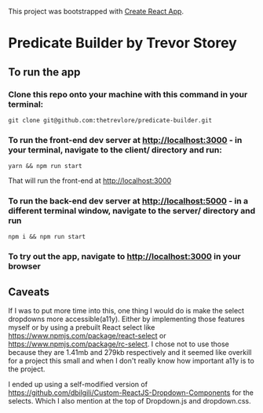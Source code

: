 This project was bootstrapped with [Create React App](https://github.com/facebook/create-react-app).

# Predicate Builder by Trevor Storey

## To run the app

### Clone this repo onto your machine with this command in your terminal:
```
git clone git@github.com:thetrevlore/predicate-builder.git
```

### To run the front-end dev server at [http://localhost:3000](http://localhost:3000) - in your terminal, navigate to the client/ directory and run:
```
yarn && npm run start
```
That will run the front-end at [http://localhost:3000](http://localhost:3000)

### To run the back-end dev server at [http://localhost:5000](http://localhost:5000) - in a different terminal window, navigate to the server/ directory and run 
```
npm i && npm run start
```

### To try out the app, navigate to [http://localhost:3000](http://localhost:3000) in your browser


## Caveats
If I was to put more time into this, one thing I would do is make the select dropdowns more accessible(a11y). Either by implementing those features myself or by using a prebuilt React select like https://www.npmjs.com/package/react-select or https://www.npmjs.com/package/rc-select. I chose not to use those because they are 1.41mb and 279kb respectively and it seemed like overkill for a project this small and when I don't really know how important a11y is to the project.

I ended up using a self-modified version of https://github.com/dbilgili/Custom-ReactJS-Dropdown-Components for the selects. Which I also mention at the top of Dropdown.js and dropdown.css.